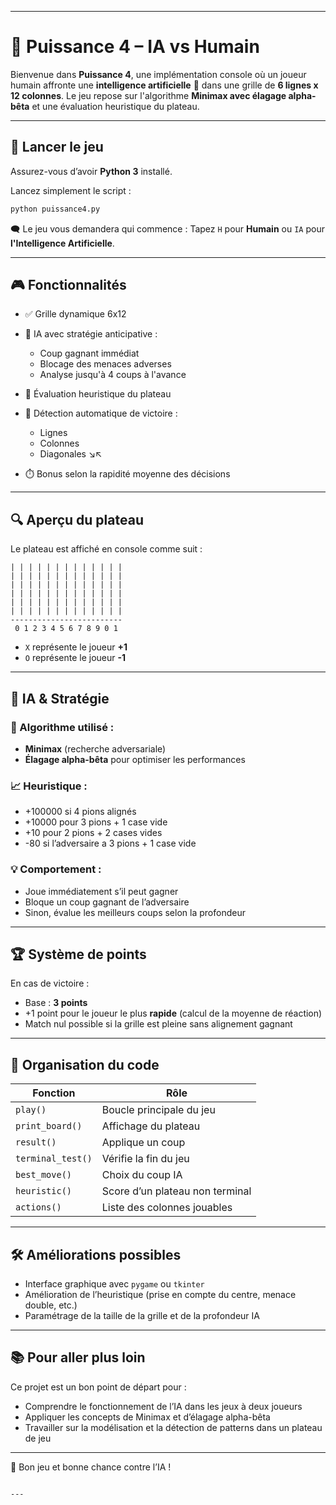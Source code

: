 
---


# 🎯 Puissance 4 – IA vs Humain

Bienvenue dans **Puissance 4**, une implémentation console où un joueur humain affronte une **intelligence artificielle** 🧠 dans une grille de **6 lignes x 12 colonnes**. Le jeu repose sur l'algorithme **Minimax avec élagage alpha-bêta** et une évaluation heuristique du plateau.

---

## 🚀 Lancer le jeu

Assurez-vous d’avoir **Python 3** installé.

Lancez simplement le script :


```bash
python puissance4.py
````

🗨️ Le jeu vous demandera qui commence :
Tapez `H` pour **Humain** ou `IA` pour **l'Intelligence Artificielle**.

---

## 🎮 Fonctionnalités

* ✅ Grille dynamique 6x12
* 🤖 IA avec stratégie anticipative :

  * Coup gagnant immédiat
  * Blocage des menaces adverses
  * Analyse jusqu'à 4 coups à l'avance
* 🧠 Évaluation heuristique du plateau
* 🏁 Détection automatique de victoire :

  * Lignes
  * Colonnes
  * Diagonales ↘️↖️
* ⏱️ Bonus selon la rapidité moyenne des décisions

---

## 🔍 Aperçu du plateau

Le plateau est affiché en console comme suit :

```
| | | | | | | | | | | | |
| | | | | | | | | | | | |
| | | | | | | | | | | | |
| | | | | | | | | | | | |
| | | | | | | | | | | | |
| | | | | | | | | | | | |
-------------------------
 0 1 2 3 4 5 6 7 8 9 0 1
```

* `X` représente le joueur **+1**
* `O` représente le joueur **-1**

---

## 🧠 IA & Stratégie

### 🔄 Algorithme utilisé :

* **Minimax** (recherche adversariale)
* **Élagage alpha-bêta** pour optimiser les performances

### 📈 Heuristique :

* +100000 si 4 pions alignés
* +10000 pour 3 pions + 1 case vide
* +10 pour 2 pions + 2 cases vides
* -80 si l’adversaire a 3 pions + 1 case vide

### 💡 Comportement :

* Joue immédiatement s’il peut gagner
* Bloque un coup gagnant de l’adversaire
* Sinon, évalue les meilleurs coups selon la profondeur

---

## 🏆 Système de points

En cas de victoire :

* Base : **3 points**
* +1 point pour le joueur le plus **rapide** (calcul de la moyenne de réaction)
* Match nul possible si la grille est pleine sans alignement gagnant

---

## 📁 Organisation du code

| Fonction          | Rôle                            |
| ----------------- | ------------------------------- |
| `play()`          | Boucle principale du jeu        |
| `print_board()`   | Affichage du plateau            |
| `result()`        | Applique un coup                |
| `terminal_test()` | Vérifie la fin du jeu           |
| `best_move()`     | Choix du coup IA                |
| `heuristic()`     | Score d’un plateau non terminal |
| `actions()`       | Liste des colonnes jouables     |

---

## 🛠️ Améliorations possibles

* Interface graphique avec `pygame` ou `tkinter`
* Amélioration de l’heuristique (prise en compte du centre, menace double, etc.)
* Paramétrage de la taille de la grille et de la profondeur IA

---

## 📚 Pour aller plus loin

Ce projet est un bon point de départ pour :

* Comprendre le fonctionnement de l’IA dans les jeux à deux joueurs
* Appliquer les concepts de Minimax et d’élagage alpha-bêta
* Travailler sur la modélisation et la détection de patterns dans un plateau de jeu

---

🤝 Bon jeu et bonne chance contre l’IA !

```

---

```
